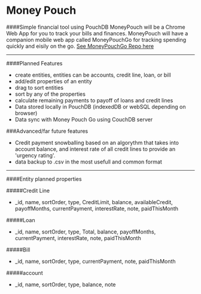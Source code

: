 Money Pouch
=========


####Simple financial tool using PouchDB
MoneyPouch will be a Chrome Web App for you to track your bills and finances. MoneyPouch will have a companion mobile web app called MoneyPouchGo for tracking spending quickly and eisily on the go.  [See MoneyPouchGo Repo here](https://github.com/AlexBezuska/MoneyPouchGo)


---

####Planned Features

* create entities, entities can be accounts, credit line, loan, or bill
* add/edit properties of an entity
* drag to sort entities
* sort by any of the properties
* calculate remaining payments to payoff of loans and credit lines
* Data stored locally in PouchDB (indexedDB or webSQL depending on browser)
* Data sync with Money Pouch Go using CouchDB server

###Advanced/far future features
* Credit payment snowballing based on an algorythm that takes into account balance, and interest rate of all credit lines to provide an 'urgency rating'.
* data backup to .csv in the most usefull and common format


---
####Entity planned properties

#####Credit Line 
- _id, name, sortOrder, type, CreditLimit, balance, availableCredit, payoffMonths, currentPayment, interestRate, note, paidThisMonth

#####Loan 
- _id, name, sortOrder, type, Total, balance, payoffMonths, currentPayment, interestRate, note, paidThisMonth

#####Bill 
- _id, name, sortOrder, type, currentPayment, note, paidThisMonth

#####account
- _id, name, sortOrder, type, balance, note

